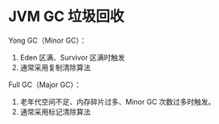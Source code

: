 # JVM GC 垃圾回收


Yong GC（Minor GC）：
1. Eden 区满、Survivor 区满时触发
2. 通常采用复制清除算法

Full GC（Major GC）：
1. 老年代空间不足、内存碎片过多、Minor GC 次数过多时触发。
2. 通常采用标记清除算法